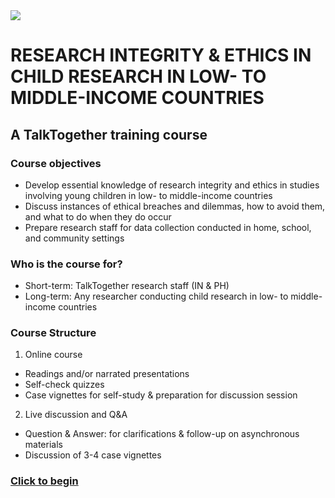 <img src="https://talktogproject.github.io/ethics/img/TT-UP-TPF.png" style="display: block; margin: auto;">

# RESEARCH INTEGRITY & ETHICS IN CHILD RESEARCH IN LOW- TO MIDDLE-INCOME COUNTRIES
## A TalkTogether training course

### Course objectives

-	Develop essential knowledge of research integrity and ethics in studies involving young children in low- to middle-income countries
-	Discuss instances of ethical breaches and dilemmas, how to avoid them, and what to do when they do occur
-	Prepare research staff for data collection conducted in home, school, and community settings

### Who is the course for?

-	Short-term: TalkTogether research staff (IN & PH)
-	Long-term: Any researcher conducting child research in low- to middle-income countries

### Course Structure

1. Online course
- Readings and/or narrated presentations
- Self-check quizzes
- Case vignettes for self-study & preparation for discussion session
2. Live discussion and Q&A
- Question & Answer: for clarifications & follow-up on asynchronous materials
- Discussion of 3-4 case vignettes

### [Click to begin](intro.md)
